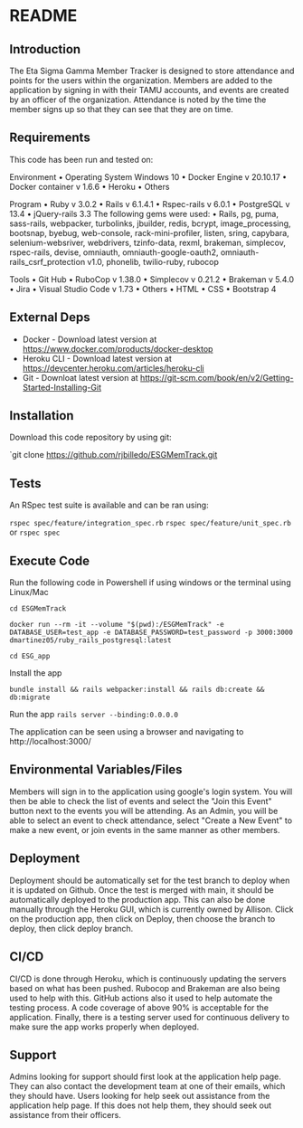 # README

## Introduction ##

The Eta Sigma Gamma Member Tracker is designed to store attendance and points for the users within the organization. Members are added to the application by signing in with their TAMU accounts, and events are created by an officer of the organization. Attendance is noted by the time the member signs up so that they can see that they are on time.

## Requirements ##

This code has been run and tested on:

Environment
•	Operating System Windows 10
•	Docker Engine v 20.10.17
•	Docker container v 1.6.6
•	Heroku
•	Others

Program
•	Ruby v 3.0.2
•	Rails v 6.1.4.1
•	Rspec-rails v 6.0.1
•	PostgreSQL v 13.4
•	jQuery-rails 3.3
The following gems were used:
•	Rails, pg, puma, sass-rails, webpacker, turbolinks, jbuilder, redis, bcrypt, image_processing, bootsnap, byebug, web-console, rack-mini-profiler, listen, sring, capybara, selenium-websriver, webdrivers, tzinfo-data, rexml, brakeman, simplecov, rspec-rails, devise, omniauth, omniauth-google-oauth2, omniauth-rails_csrf_protection v1.0, phonelib, twilio-ruby, rubocop

Tools
•	Git Hub
•	RuboCop v 1.38.0
•	Simplecov v 0.21.2
•	Brakeman v 5.4.0
•	Jira
•	Visual Studio Code v 1.73
•	Others
•	HTML
•	CSS
•	Bootstrap 4



## External Deps  ##

* Docker - Download latest version at https://www.docker.com/products/docker-desktop
* Heroku CLI - Download latest version at https://devcenter.heroku.com/articles/heroku-cli
* Git - Downloat latest version at https://git-scm.com/book/en/v2/Getting-Started-Installing-Git

## Installation ##

Download this code repository by using git:

 `git clone https://github.com/rjbilledo/ESGMemTrack.git


## Tests ##

An RSpec test suite is available and can be ran using:

  `rspec spec/feature/integration_spec.rb`
  `rspec spec/feature/unit_spec.rb`
  or
  `rspec spec`

## Execute Code ##

Run the following code in Powershell if using windows or the terminal using Linux/Mac

  `cd ESGMemTrack`

  `docker run --rm -it --volume "$(pwd):/ESGMemTrack" -e DATABASE_USER=test_app -e DATABASE_PASSWORD=test_password -p 3000:3000 dmartinez05/ruby_rails_postgresql:latest`

  `cd ESG_app`

Install the app

  `bundle install && rails webpacker:install && rails db:create && db:migrate`

Run the app
  `rails server --binding:0.0.0.0`

The application can be seen using a browser and navigating to http://localhost:3000/

## Environmental Variables/Files ##

Members will sign in to the application using google's login system. You will then be able to check the list of events and select the "Join this Event" button next to the events you will be attending. As an Admin, you will be able to select an event to check attendance, select "Create a New Event" to make a new event, or join events in the same manner as other members.

## Deployment ##

Deployment should be automatically set for the test branch to deploy when it is updated on Github. Once the test is merged with main, it should be automatically deployed to the production app. This can also be done manually through the Heroku GUI, which is currently owned by Allison. Click on the production app, then click on Deploy, then choose the branch to deploy, then click deploy branch.


## CI/CD ##

CI/CD is done through Heroku, which is continuously updating the servers based on what has been pushed. Rubocop and Brakeman are also being used to help with this. GitHub actions also it used to help automate the testing process. A code coverage of above 90% is acceptable for the application. Finally, there is a testing server used for continuous delivery to make sure the app works properly when deployed.

## Support ##

Admins looking for support should first look at the application help page. They can also contact the development team at one of their emails, which they should have.
Users looking for help seek out assistance from the application help page. If this does not help them, they should seek out assistance from their officers.
